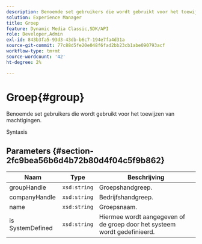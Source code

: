 ```yaml
---
description: Benoemde set gebruikers die wordt gebruikt voor het toewijzen van machtigingen.
solution: Experience Manager
title: Groep
feature: Dynamic Media Classic,SDK/API
role: Developer,Admin
exl-id: 843b3fa5-93d3-43db-b6c7-194e7fa4d31a
source-git-commit: 77c88d5fe20e048f6fad2bb23cb1abe090793acf
workflow-type: tm+mt
source-wordcount: '42'
ht-degree: 2%

---
```


# Groep{#group}

Benoemde set gebruikers die wordt gebruikt voor het toewijzen van machtigingen.

Syntaxis

## Parameters {#section-2fc9bea56b6d4b72b80d4f04c5f9b862}

| Naam | Type | Beschrijving |
|---|---|---|
| groupHandle | `xsd:string` | Groepshandgreep. |
| companyHandle | `xsd:string` | Bedrijfshandgreep. |
| name | `xsd:string` | Groepsnaam. |
| is SystemDefined | `xsd:string` | Hiermee wordt aangegeven of de groep door het systeem wordt gedefinieerd. |
